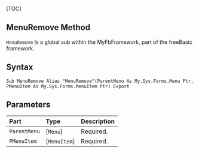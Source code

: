 [TOC]
## MenuRemove Method

`MenuRemove` Is a global sub within the MyFbFramework, part of the freeBasic framework.
## Syntax

```freeBasic
Sub MenuRemove Alias "MenuRemove"(ParentMenu As My.Sys.Forms.Menu Ptr, PMenuItem As My.Sys.Forms.MenuItem Ptr) Export
```

## Parameters

|Part|Type|Description|
| :------------ | :------------ | :------------ |
|`ParentMenu`|[`Menu`]|Required.|
|`PMenuItem`|[`MenuItem`]|Required.|
